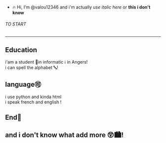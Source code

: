 - 🔥 Hi, I’m @valou12346 and i'm actually *use italic here* or **this i don't know**


<h6>TO START</h6>


------------------------------------------------------------------------------------
## Education
  i'am a student 📘in informatic ℹ️ in Angers!  
  i can spell the alphabet 🔤!  
## language🉑    
  i use python and kinda html  
  i speak french and english !  
## End🏤  
  and i don't know what add more 😲🏙️!  
------------------------------------------------------------------------------------


<!---
valou12346/valou12346 is a ✨ special ✨ repository because its `README.md` (this file) appears on your GitHub profile.
You can click the Preview link to take a look at your changes.
--->
